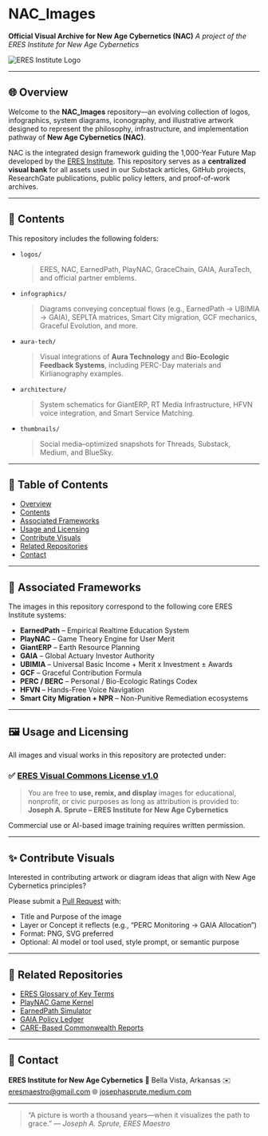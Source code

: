 # NAC\_Images

**Official Visual Archive for New Age Cybernetics (NAC)**
*A project of the ERES Institute for New Age Cybernetics*

![ERES Institute Logo](https://github.com/ERES-Institute-for-New-Age-Cybernetics/NAC_Images/blob/main/logos/ERES_Logo.png)

---

## 🌐 Overview

Welcome to the **NAC\_Images** repository—an evolving collection of logos, infographics, system diagrams, iconography, and illustrative artwork designed to represent the philosophy, infrastructure, and implementation pathway of **New Age Cybernetics (NAC)**.

NAC is the integrated design framework guiding the 1,000-Year Future Map developed by the [ERES Institute](https://github.com/ERES-Institute-for-New-Age-Cybernetics). This repository serves as a **centralized visual bank** for all assets used in our Substack articles, GitHub projects, ResearchGate publications, public policy letters, and proof-of-work archives.

---

## 🧬 Contents

This repository includes the following folders:

* `logos/`

  > ERES, NAC, EarnedPath, PlayNAC, GraceChain, GAIA, AuraTech, and official partner emblems.

* `infographics/`

  > Diagrams conveying conceptual flows (e.g., EarnedPath → UBIMIA → GAIA), SEPLTA matrices, Smart City migration, GCF mechanics, Graceful Evolution, and more.

* `aura-tech/`

  > Visual integrations of **Aura Technology** and **Bio-Ecologic Feedback Systems**, including PERC-Day materials and Kirlianography examples.

* `architecture/`

  > System schematics for GiantERP, RT Media Infrastructure, HFVN voice integration, and Smart Service Matching.

* `thumbnails/`

  > Social media–optimized snapshots for Threads, Substack, Medium, and BlueSky.

---

## 📖 Table of Contents

- [Overview](#-overview)
- [Contents](#-contents)
- [Associated Frameworks](#-associated-frameworks)
- [Usage and Licensing](#-usage-and-licensing)
- [Contribute Visuals](#-contribute-visuals)
- [Related Repositories](#-related-repositories)
- [Contact](#-contact)

---

## 🧠 Associated Frameworks

The images in this repository correspond to the following core ERES Institute systems:

* **EarnedPath** – Empirical Realtime Education System
* **PlayNAC** – Game Theory Engine for User Merit
* **GiantERP** – Earth Resource Planning
* **GAIA** – Global Actuary Investor Authority
* **UBIMIA** – Universal Basic Income + Merit x Investment ± Awards
* **GCF** – Graceful Contribution Formula
* **PERC / BERC** – Personal / Bio-Ecologic Ratings Codex
* **HFVN** – Hands-Free Voice Navigation
* **Smart City Migration + NPR** – Non-Punitive Remediation ecosystems

---

## 🖼 Usage and Licensing

All images and visual works in this repository are protected under:

### ✅ [ERES Visual Commons License v1.0](https://github.com/ERES-Institute-for-New-Age-Cybernetics/LICENSES/blob/main/ERES_Visual_Commons_License_v1.0.md)

> You are free to **use, remix, and display** images for educational, nonprofit, or civic purposes as long as attribution is provided to:
> **Joseph A. Sprute – ERES Institute for New Age Cybernetics**

Commercial use or AI-based image training requires written permission.

---

## ✨ Contribute Visuals

Interested in contributing artwork or diagram ideas that align with New Age Cybernetics principles?

Please submit a [Pull Request](https://github.com/ERES-Institute-for-New-Age-Cybernetics/NAC_Images/pulls) with:

* Title and Purpose of the image
* Layer or Concept it reflects (e.g., “PERC Monitoring → GAIA Allocation”)
* Format: PNG, SVG preferred
* Optional: AI model or tool used, style prompt, or semantic purpose

---

## 🧭 Related Repositories

* [ERES Glossary of Key Terms](https://github.com/ERES-Institute-for-New-Age-Cybernetics/ERES_Glossary)
* [PlayNAC Game Kernel](https://github.com/ERES-Institute-for-New-Age-Cybernetics/PlayNAC-KERNEL)
* [EarnedPath Simulator](https://github.com/ERES-Institute-for-New-Age-Cybernetics/EarnedPath)
* [GAIA Policy Ledger](https://github.com/ERES-Institute-for-New-Age-Cybernetics/GAIA_Policy_Ledger)
* [CARE-Based Commonwealth Reports](https://github.com/ERES-Institute-for-New-Age-Cybernetics/CARE-Transition)

---

## 🧭 Contact

**ERES Institute for New Age Cybernetics**
📍 Bella Vista, Arkansas
✉️ [eresmaestro@gmail.com](mailto:eresmaestro@gmail.com)
🌐 [josephasprute.medium.com](https://josephasprute.medium.com)

---

> “A picture is worth a thousand years—when it visualizes the path to grace.”
> — *Joseph A. Sprute, ERES Maestro*

